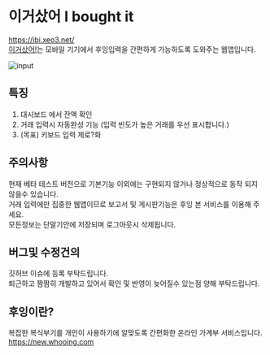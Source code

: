 # 이거샀어 I bought it
<https://ibi.xeo3.net/>  
[이거샀어!](https://ibi.xeo3.net/)는 모바일 기기에서 후잉입력을 간편하게 가능하도록 도와주는 웹앱입니다.

![input](https://firebasestorage.googleapis.com/v0/b/xeblo3.appspot.com/o/ibi_input.gif?alt=media&token=45806523-d5f5-44ad-9150-da9c619d67ac "입력 데모")

## 특징  
1. 대시보드 에서 잔액 확인
1. 거래 입력시 자동완성 기능 (입력 빈도가 높은 거래를 우선 표시합니다.)
1. (목표) 키보드 입력 제로?화

## 주의사항
현재 베타 테스트 버전으로 기본기능 이외에는 구현되지 않거나 정상적으로 동작 되지 않을수 있습니다.  
거래 입력에만 집중한 웹앱이므로 보고서 및 게시판기능은 후잉 본 서비스를 이용해 주세요.  
모든정보는 단말기안에 저장되며 로그아웃시 삭제됩니다.  

## 버그및 수정건의
깃허브 이슈에 등록 부탁드립니다.   
퇴근하고 짬짬히 개발하고 있어서 확인 및 반영이 늦어질수 있는점 양해 부탁드립니다.  

## 후잉이란?
복잡한 복식부기를 개인이 사용하기에 알맞도록 간편화한 온라인 가계부 서비스입니다.   
<https://new.whooing.com>

